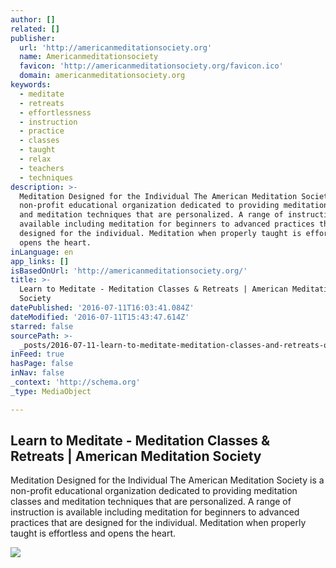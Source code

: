 ```yaml
---
author: []
related: []
publisher:
  url: 'http://americanmeditationsociety.org'
  name: Americanmeditationsociety
  favicon: 'http://americanmeditationsociety.org/favicon.ico'
  domain: americanmeditationsociety.org
keywords:
  - meditate
  - retreats
  - effortlessness
  - instruction
  - practice
  - classes
  - taught
  - relax
  - teachers
  - techniques
description: >-
  Meditation Designed for the Individual The American Meditation Society is a
  non-profit educational organization dedicated to providing meditation classes
  and meditation techniques that are personalized. A range of instruction is
  available including meditation for beginners to advanced practices that are
  designed for the individual. Meditation when properly taught is effortless and
  opens the heart.
inLanguage: en
app_links: []
isBasedOnUrl: 'http://americanmeditationsociety.org/'
title: >-
  Learn to Meditate - Meditation Classes & Retreats | American Meditation
  Society
datePublished: '2016-07-11T16:03:41.084Z'
dateModified: '2016-07-11T15:43:47.614Z'
starred: false
sourcePath: >-
  _posts/2016-07-11-learn-to-meditate-meditation-classes-and-retreats-or-american.md
inFeed: true
hasPage: false
inNav: false
_context: 'http://schema.org'
_type: MediaObject

---
```

<article style=""><h1>Learn to Meditate - Meditation Classes &amp; Retreats | American Meditation Society</h1><p>Meditation Designed for the Individual The American Meditation Society is a non-profit educational organization dedicated to providing meditation classes and meditation techniques that are personalized. A range of instruction is available including meditation for beginners to advanced practices that are designed for the individual. Meditation when properly taught is effortless and opens the heart.</p><img src="http://americanmeditationsociety.org/wp-content/uploads/2012/02/homepage-fpo-1.jpg" /></article>